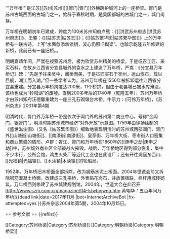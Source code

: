 '''万年桥'''是江苏[[苏州|苏州]][[胥门|胥门]]外横跨护城河上的一座桥梁。胥门是苏州古城西面的古城门之一，始辟于春秋时期，是吴国都城的古城门之一，城门尚存。

万年桥在明朝初年已建成，跨度为100米<ref>苏州知府卢熊：《[[洪武苏州府志|洪武苏州府志]]》、王鏊：《[[姑苏志|姑苏志]]》；《[[姑苏繁华图|姑苏繁华图]]》上的万年桥有一联古诗，上写“水面忽添新锁钥，波心仍照旧舆梁”。也暗示乾隆五年修建的新桥，此前已有一座旧桥。</ref>。

明朝嘉靖年间，严嵩在视察苏州后，极为欣赏苏州精美的桥梁，于是征召工匠、采买石料，在故乡江西省分宜县城外的袁水之上建造了万年桥，<ref>严嵩：《分宜县万年桥记》碑：“先是予往来吴中，阅桥而美，于是征匠买石于吴州，运山伐石，载以巨舰，溯江而入湖。”</ref>但一些学者认为，苏州万年桥在1556年被拆卸运往江西省分宜县重建。<ref>分宜县万年桥跨度达200米，11个桥拱，但由于老县城已被水库淹没，该桥也成为“钤阳湖”的废墟。</ref>直到200多年后的1740年（乾隆五年），苏州万年桥才由苏州知府汪德馨重建为一座三孔石砌墩台木桥。<ref>牛示力：《可怜万年桥》，《苏州杂志》2001年第4期</ref>

明清时代，胥门外万年桥一带是仅次于阊门外的苏州第二商业中心，号称“金阊门，银胥门”。明清时期苏州城市经济“对外开放”示意图。1759年由徐扬绘制的《盛世滋生图》（又名《姑苏繁华图》）细致地表现明清时的苏州城西部阊门、胥门外[[山塘街|山塘街]]、[[南濠街|南濠街]]、皇亭街、万年桥大街、枣市街人口密集和商业繁盛的情形。<ref>卢群：胥江、胥门和万年桥</ref>在1860年的[[庚申之劫|庚申之劫]]中，苏州城外商业区全部被战火摧毁。战后，万年桥地区得到部分恢复，集中不少木行，公所会馆，鸿生火柴厂等近代工业也在此设厂；还有开往洞庭东西山、[[光福镇|光福镇]]、[[木渎镇|木渎镇]]的轮船局。

1952年，万年桥旧木桥面全部拆除，改为钢筋水泥土桥面。2004年世遗会前又拆除钢筋混凝土桥面，改建成三孔拱桥，外表贴花岗石，并放置楹联，栏杆用城砖砌筑。万年桥西则修建了苏州城建规划馆，2004年，世遗大会在此召开<ref>[http://www.szm.com.cn/magazine/04-5/wbnjwnq.htm 黄翊华：五百年间万年桥]{{dead link|date=2017年11月 |bot=InternetArchiveBot |fix-attempted=yes }}苏州杂志2004年第5期，2004年10月15日</ref>。

== 参考文献 ==
{{reflist}}

[[Category:苏州桥梁|Category:苏州桥梁]]
[[Category:明朝桥梁|Category:明朝桥梁]]